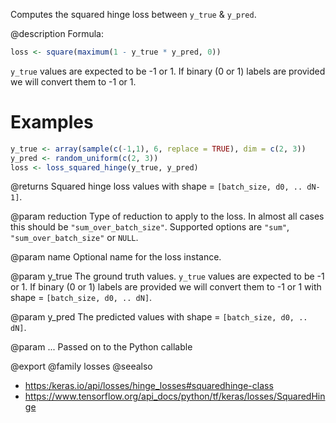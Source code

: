 Computes the squared hinge loss between `y_true` & `y_pred`.

@description
Formula:


```r
loss <- square(maximum(1 - y_true * y_pred, 0))
```

`y_true` values are expected to be -1 or 1. If binary (0 or 1) labels are
provided we will convert them to -1 or 1.

# Examples

```r
y_true <- array(sample(c(-1,1), 6, replace = TRUE), dim = c(2, 3))
y_pred <- random_uniform(c(2, 3))
loss <- loss_squared_hinge(y_true, y_pred)
```

@returns
Squared hinge loss values with shape = `[batch_size, d0, .. dN-1]`.

@param reduction
Type of reduction to apply to the loss. In almost all cases
this should be `"sum_over_batch_size"`.
Supported options are `"sum"`, `"sum_over_batch_size"` or `NULL`.

@param name
Optional name for the loss instance.

@param y_true
The ground truth values. `y_true` values are expected to be -1
or 1. If binary (0 or 1) labels are provided we will convert them
to -1 or 1 with shape = `[batch_size, d0, .. dN]`.

@param y_pred
The predicted values with shape = `[batch_size, d0, .. dN]`.

@param ...
Passed on to the Python callable

@export
@family losses
@seealso
+ <https:/keras.io/api/losses/hinge_losses#squaredhinge-class>
+ <https://www.tensorflow.org/api_docs/python/tf/keras/losses/SquaredHinge>

